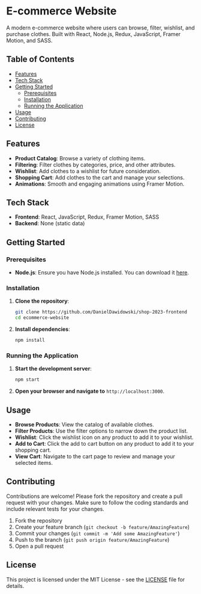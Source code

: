 # E-commerce Website

A modern e-commerce website where users can browse, filter, wishlist, and purchase clothes. Built with React, Node.js, Redux, JavaScript, Framer Motion, and SASS.

## Table of Contents

- [Features](#features)
- [Tech Stack](#tech-stack)
- [Getting Started](#getting-started)
  - [Prerequisites](#prerequisites)
  - [Installation](#installation)
  - [Running the Application](#running-the-application)
- [Usage](#usage)
- [Contributing](#contributing)
- [License](#license)

## Features

- **Product Catalog**: Browse a variety of clothing items.
- **Filtering**: Filter clothes by categories, price, and other attributes.
- **Wishlist**: Add clothes to a wishlist for future consideration.
- **Shopping Cart**: Add clothes to the cart and manage your selections.
- **Animations**: Smooth and engaging animations using Framer Motion.

## Tech Stack

- **Frontend**: React, JavaScript, Redux, Framer Motion, SASS
- **Backend**: None (static data)

## Getting Started

### Prerequisites

- **Node.js**: Ensure you have Node.js installed. You can download it [here](https://nodejs.org/).

### Installation

1. **Clone the repository**:
    ```bash
    git clone https://github.com/DanielDawidowski/shop-2023-frontend
    cd ecommerce-website
    ```

2. **Install dependencies**:
    ```bash
    npm install
    ```

### Running the Application

1. **Start the development server**:
    ```bash
    npm start
    ```

2. **Open your browser and navigate to** `http://localhost:3000`.

## Usage

- **Browse Products**: View the catalog of available clothes.
- **Filter Products**: Use the filter options to narrow down the product list.
- **Wishlist**: Click the wishlist icon on any product to add it to your wishlist.
- **Add to Cart**: Click the add to cart button on any product to add it to your shopping cart.
- **View Cart**: Navigate to the cart page to review and manage your selected items.

## Contributing

Contributions are welcome! Please fork the repository and create a pull request with your changes. Make sure to follow the coding standards and include relevant tests for your changes.

1. Fork the repository
2. Create your feature branch (`git checkout -b feature/AmazingFeature`)
3. Commit your changes (`git commit -m 'Add some AmazingFeature'`)
4. Push to the branch (`git push origin feature/AmazingFeature`)
5. Open a pull request

## License

This project is licensed under the MIT License - see the [LICENSE](LICENSE) file for details.
